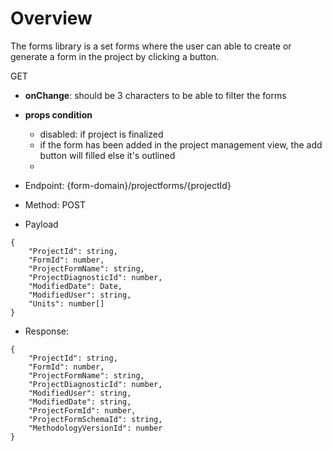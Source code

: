 # Overview
The forms library is a set forms where the user can able to create or generate a form in the project by clicking a button.

GET
- **onChange**: should be 3 characters to be able to filter the forms

- **props condition**
   - disabled: if project is finalized
   - if the form has been added in the project management view, the add button will filled else it's outlined
   -

- Endpoint: {form-domain}/projectforms/{projectId}
- Method: POST
- Payload

```
{
    "ProjectId": string,
    "FormId": number,
    "ProjectFormName": string,
    "ProjectDiagnosticId": number,
    "ModifiedDate": Date,
    "ModifiedUser": string,
    "Units": number[]
}
```


- Response: 

```
{
    "ProjectId": string,
    "FormId": number,
    "ProjectFormName": string,
    "ProjectDiagnosticId": number,
    "ModifiedUser": string,
    "ModifiedDate": string,
    "ProjectFormId": number,
    "ProjectFormSchemaId": string,
    "MethodologyVersionId": number
}
```
